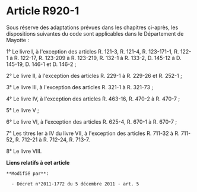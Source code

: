 # Article R920-1

Sous réserve des adaptations prévues dans les chapitres ci-après, les dispositions suivantes du code sont applicables dans le
Département de Mayotte : 

1° Le livre I, à l'exception des articles R. 121-3, R. 121-4, R. 123-171-1, R. 122-1 à R. 122-17, R. 123-209 à R. 123-219, R.
132-1 à R. 133-2, D. 145-12 à D. 145-19, D. 146-1 et D. 146-2 ; 

2° Le livre II, à l'exception des articles R. 229-1 à R. 229-26 et R. 252-1 ; 

3° Le livre III, à l'exception des articles R. 321-1 à R. 321-73 ; 

4° Le livre IV, à l'exception des articles R. 463-16, R. 470-2 à R. 470-7 ; 

5° Le livre V                  ; 

6° Le livre VI, à l'exception des articles R. 625-4, R. 670-1 à R. 670-7 ; 

7° Les titres Ier à IV du livre VII, à l'exception des articles R. 711-32 à R. 711-52, R. 712-21 à R. 712-24, R. 713-7.

8° Le livre VIII.

**Liens relatifs à cet article**

	**Modifié par**:

	  - Décret n°2011-1772 du 5 décembre 2011 - art. 5
